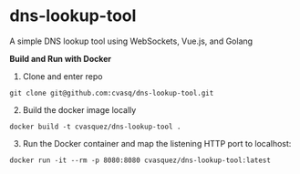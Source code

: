 # dns-lookup-tool
A simple DNS lookup tool using WebSockets, Vue.js, and Golang

**Build and Run with Docker**
1. Clone and enter repo
```
git clone git@github.com:cvasq/dns-lookup-tool.git
```
2. Build the docker image locally
```
docker build -t cvasquez/dns-lookup-tool .
```                                                                                                                                                                                           
3. Run the Docker container and map the listening HTTP port to localhost:
```
docker run -it --rm -p 8080:8080 cvasquez/dns-lookup-tool:latest
```                                                                                                                                                                                           
